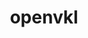 ---
title: "openvkl"
layout: cache
categories: [package, develop]
meta: {"versions": ["1.3.1"], "compilers": ["gcc@=11.1.0"], "oss": ["ubuntu20.04"], "platforms": ["linux"], "targets": ["x86_64_v3"], "stacks": ["data-vis-sdk", "root"], "num_specs": 4, "num_specs_by_stack": {"data-vis-sdk": 4, "root": 4}}
spec_details: [{"hash": "2djiwyclwpjmx736vg7mdeznzvpbejfn", "compiler": "gcc@=11.1.0", "versions": ["1.3.1"], "os": "ubuntu20.04", "platform": "linux", "target": "x86_64_v3", "variants": ["build_system=cmake", "build_type=Release", "generator=make", "~ipo"], "stacks": ["data-vis-sdk", "root"], "size": "-", "tarball": "https://binaries.spack.io/develop/build_cache/linux-ubuntu20.04-x86_64_v3/gcc-11.1.0/openvkl-1.3.1/linux-ubuntu20.04-x86_64_v3-gcc-11.1.0-openvkl-1.3.1-2djiwyclwpjmx736vg7mdeznzvpbejfn.spack"}, {"hash": "d4slia3xy3n5ciqecjwuszkwkho5bgtd", "compiler": "gcc@=11.1.0", "versions": ["1.3.1"], "os": "ubuntu20.04", "platform": "linux", "target": "x86_64_v3", "variants": ["build_system=cmake", "build_type=Release", "generator=make", "~ipo"], "stacks": ["data-vis-sdk", "root"], "size": "-", "tarball": "https://binaries.spack.io/develop/build_cache/linux-ubuntu20.04-x86_64_v3/gcc-11.1.0/openvkl-1.3.1/linux-ubuntu20.04-x86_64_v3-gcc-11.1.0-openvkl-1.3.1-d4slia3xy3n5ciqecjwuszkwkho5bgtd.spack"}, {"hash": "c65racy5wcy6ntcgzd23bihqjiabdwb6", "compiler": "gcc@=11.1.0", "versions": ["1.3.1"], "os": "ubuntu20.04", "platform": "linux", "target": "x86_64_v3", "variants": ["build_system=cmake", "build_type=Release", "generator=make", "~ipo"], "stacks": ["data-vis-sdk", "root"], "size": "-", "tarball": "https://binaries.spack.io/develop/build_cache/linux-ubuntu20.04-x86_64_v3/gcc-11.1.0/openvkl-1.3.1/linux-ubuntu20.04-x86_64_v3-gcc-11.1.0-openvkl-1.3.1-c65racy5wcy6ntcgzd23bihqjiabdwb6.spack"}, {"hash": "agzvtyk5gtzer3uuykws2chl5gm6cea5", "compiler": "gcc@=11.1.0", "versions": ["1.3.1"], "os": "ubuntu20.04", "platform": "linux", "target": "x86_64_v3", "variants": ["build_system=cmake", "build_type=Release", "generator=make", "~ipo"], "stacks": ["data-vis-sdk", "root"], "size": "-", "tarball": "https://binaries.spack.io/develop/build_cache/linux-ubuntu20.04-x86_64_v3/gcc-11.1.0/openvkl-1.3.1/linux-ubuntu20.04-x86_64_v3-gcc-11.1.0-openvkl-1.3.1-agzvtyk5gtzer3uuykws2chl5gm6cea5.spack"}]
---